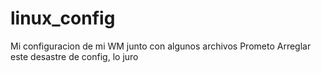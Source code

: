 # linux_config
Mi configuracion de mi WM junto con algunos archivos
Prometo Arreglar este desastre de config, lo juro
